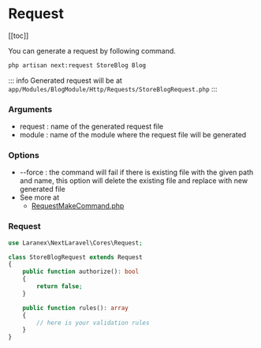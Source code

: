 # Request

[[toc]]

You can generate a request by following command.

```bash
php artisan next:request StoreBlog Blog
```
::: info
Generated request will be at `app/Modules/BlogModule/Http/Requests/StoreBlogRequest.php`
:::
### Arguments

- request : name of the generated request file
- module : name of the module where the request file will be generated

### Options

- --force : the command will fail if there is existing file with the given path and name, this option will delete the existing file and replace with new generated file
- See more at
  - [RequestMakeCommand.php](https://github.com/laranex/next-laravel/blob/master/src/Commands/RequestMakeCommand.php)


### Request
```php
use Laranex\NextLaravel\Cores\Request;

class StoreBlogRequest extends Request
{
    public function authorize(): bool
    {
        return false;
    }

    public function rules(): array
    {
        // here is your validation rules
    }
}
```
